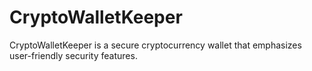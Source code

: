 # CryptoWalletKeeper
CryptoWalletKeeper is a secure cryptocurrency wallet that emphasizes user-friendly security features.
